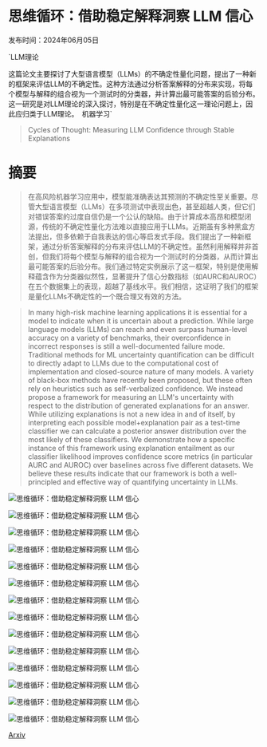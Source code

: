 # 思维循环：借助稳定解释洞察 LLM 信心

发布时间：2024年06月05日

`LLM理论

这篇论文主要探讨了大型语言模型（LLMs）的不确定性量化问题，提出了一种新的框架来评估LLM的不确定性。这种方法通过分析答案解释的分布来实现，将每个模型与解释的组合视为一个测试时的分类器，并计算出最可能答案的后验分布。这一研究是对LLM理论的深入探讨，特别是在不确定性量化这一理论问题上，因此应归类于LLM理论。` `机器学习`

> Cycles of Thought: Measuring LLM Confidence through Stable Explanations

# 摘要

> 在高风险机器学习应用中，模型能准确表达其预测的不确定性至关重要。尽管大型语言模型（LLMs）在多项测试中表现出色，甚至超越人类，但它们对错误答案的过度自信仍是一个公认的缺陷。由于计算成本高昂和模型闭源，传统的不确定性量化方法难以直接应用于LLMs。近期虽有多种黑盒方法提出，但多依赖于自我表达的信心等启发式手段。我们提出了一种新框架，通过分析答案解释的分布来评估LLM的不确定性。虽然利用解释并非首创，但我们将每个模型与解释的组合视为一个测试时的分类器，从而计算出最可能答案的后验分布。我们通过特定实例展示了这一框架，特别是使用解释蕴含作为分类器似然性，显著提升了信心分数指标（如AURC和AUROC）在五个数据集上的表现，超越了基线水平。我们相信，这证明了我们的框架是量化LLMs不确定性的一个既合理又有效的方法。

> In many high-risk machine learning applications it is essential for a model to indicate when it is uncertain about a prediction. While large language models (LLMs) can reach and even surpass human-level accuracy on a variety of benchmarks, their overconfidence in incorrect responses is still a well-documented failure mode. Traditional methods for ML uncertainty quantification can be difficult to directly adapt to LLMs due to the computational cost of implementation and closed-source nature of many models. A variety of black-box methods have recently been proposed, but these often rely on heuristics such as self-verbalized confidence. We instead propose a framework for measuring an LLM's uncertainty with respect to the distribution of generated explanations for an answer. While utilizing explanations is not a new idea in and of itself, by interpreting each possible model+explanation pair as a test-time classifier we can calculate a posterior answer distribution over the most likely of these classifiers. We demonstrate how a specific instance of this framework using explanation entailment as our classifier likelihood improves confidence score metrics (in particular AURC and AUROC) over baselines across five different datasets. We believe these results indicate that our framework is both a well-principled and effective way of quantifying uncertainty in LLMs.

![思维循环：借助稳定解释洞察 LLM 信心](../../../paper_images/2406.03441/x1.png)

![思维循环：借助稳定解释洞察 LLM 信心](../../../paper_images/2406.03441/x2.png)

![思维循环：借助稳定解释洞察 LLM 信心](../../../paper_images/2406.03441/stability_prompt_v2.png)

![思维循环：借助稳定解释洞察 LLM 信心](../../../paper_images/2406.03441/token_prob_prompt.png)

![思维循环：借助稳定解释洞察 LLM 信心](../../../paper_images/2406.03441/lingusitic_prompt.png)

![思维循环：借助稳定解释洞察 LLM 信心](../../../paper_images/2406.03441/cot_prompt.png)

![思维循环：借助稳定解释洞察 LLM 信心](../../../paper_images/2406.03441/topk_prompt.png)

![思维循环：借助稳定解释洞察 LLM 信心](../../../paper_images/2406.03441/conditional_prompt.png)

![思维循环：借助稳定解释洞察 LLM 信心](../../../paper_images/2406.03441/example_curves.png)

![思维循环：借助稳定解释洞察 LLM 信心](../../../paper_images/2406.03441/mmlu_law_explanation_p_likely.png)

![思维循环：借助稳定解释洞察 LLM 信心](../../../paper_images/2406.03441/aurc_vs_explanations.png)

![思维循环：借助稳定解释洞察 LLM 信心](../../../paper_images/2406.03441/auroc_vs_explanations.png)

![思维循环：借助稳定解释洞察 LLM 信心](../../../paper_images/2406.03441/ece_vs_explanations.png)

![思维循环：借助稳定解释洞察 LLM 信心](../../../paper_images/2406.03441/tta_prompt.png)

[Arxiv](https://arxiv.org/abs/2406.03441)